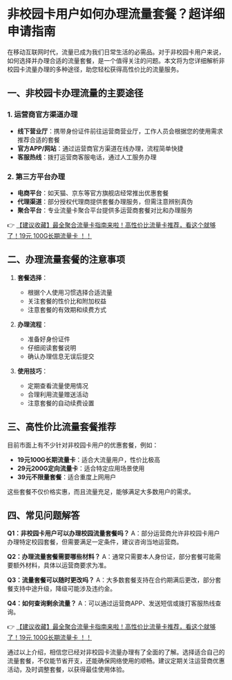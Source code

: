 # 非校园卡用户如何办理流量套餐？超详细申请指南

在移动互联网时代，流量已成为我们日常生活的必需品。对于非校园卡用户来说，如何选择并办理合适的流量套餐，是一个值得关注的问题。本文将为您详细解析非校园卡流量办理的多种途径，助您轻松获得高性价比的流量服务。

## 一、非校园卡办理流量的主要途径

### 1. 运营商官方渠道办理
- **线下营业厅**：携带身份证件前往运营商营业厅，工作人员会根据您的使用需求推荐合适的套餐
- **官方APP/网站**：通过运营商官方渠道在线办理，流程简单快捷
- **客服热线**：拨打运营商客服电话，通过人工服务办理

### 2. 第三方平台办理
- **电商平台**：如天猫、京东等官方旗舰店经常推出优惠套餐
- **代理渠道**：部分授权代理商提供套餐办理服务，但需注意辨别真伪
- **聚合平台**：专业流量卡聚合平台提供多运营商套餐对比和办理服务

👉 [【建议收藏】最全聚合流量卡指南来啦！高性价比流量卡推荐，看这个就够了！19元 100G长期流量卡 ！！](https://bit.ly/Liuliangka)

## 二、办理流量套餐的注意事项

1. **套餐选择**：
   - 根据个人使用习惯选择合适流量
   - 关注套餐的性价比和附加权益
   - 注意套餐的有效期和续费方式

2. **办理流程**：
   - 准备好身份证件
   - 仔细阅读套餐说明
   - 确认办理信息无误后提交

3. **使用技巧**：
   - 定期查看流量使用情况
   - 合理利用流量赠送活动
   - 注意套餐的自动续费设置

## 三、高性价比流量套餐推荐

目前市面上有不少针对非校园卡用户的优惠套餐，例如：
- **19元100G长期流量卡**：适合大流量用户，性价比极高
- **29元200G定向流量卡**：适合特定应用场景使用
- **39元不限量套餐**：适合重度上网用户

这些套餐不仅价格实惠，而且流量充足，能够满足大多数用户的需求。

## 四、常见问题解答

**Q1：非校园卡用户可以办理校园流量套餐吗？**
A：部分运营商允许非校园卡用户办理特定校园套餐，但需要满足一定条件，建议咨询当地运营商。

**Q2：办理流量套餐需要哪些材料？**
A：通常只需要本人身份证，部分套餐可能需要额外材料，具体以运营商要求为准。

**Q3：流量套餐可以随时更改吗？**
A：大多数套餐支持在合约期满后更改，部分套餐支持中途升级，降级可能涉及违约金。

**Q4：如何查询剩余流量？**
A：可以通过运营商APP、发送短信或拨打客服热线查询。

👉 [【建议收藏】最全聚合流量卡指南来啦！高性价比流量卡推荐，看这个就够了！19元 100G长期流量卡 ！！](https://bit.ly/Liuliangka)

通过以上介绍，相信您已经对非校园卡流量办理有了全面的了解。选择适合自己的流量套餐，不仅能节省开支，还能确保网络使用的顺畅。建议定期关注运营商优惠活动，及时调整套餐，以获得最佳使用体验。